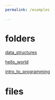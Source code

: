 ```yaml
---
permalink: /examples

...
```

# folders

[data_structures](/mssm_spring22/examples/data_structures)

[hello_world](/mssm_spring22/examples/hello_world)

[intro_to_programming](/mssm_spring22/examples/intro_to_programming)

# files

